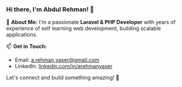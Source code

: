 ### Hi there, I'm Abdul Rehman! 👋

🚀 **About Me:**
I'm a passionate **Laravel & PHP Developer** with years of experience of self learning web development, building scalable applications. 


📫 **Get in Touch:**
- Email: [a.rehman.yaser@gmail.com](mailto:a.rehman.yaser@gmail.com)
- LinkedIn: [linkedin.com/in/arehmanyaser](https://www.linkedin.com/in/abdulrehmanyaser)


Let's connect and build something amazing! 🚀
